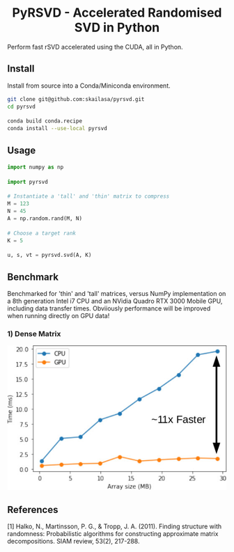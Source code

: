 <h1 align='center'> PyRSVD - Accelerated Randomised SVD in Python</h1>

Perform fast rSVD accelerated using the CUDA, all in Python.

## Install

Install from source into a Conda/Miniconda environment.

```bash
git clone git@github.com:skailasa/pyrsvd.git
cd pyrsvd

conda build conda.recipe
conda install --use-local pyrsvd
```

## Usage

```python
import numpy as np

import pyrsvd

# Instantiate a 'tall' and 'thin' matrix to compress
M = 123
N = 45
A = np.random.rand(M, N)

# Choose a target rank
K = 5

u, s, vt = pyrsvd.svd(A, K)
```

## Benchmark

Benchmarked for 'thin' and 'tall' matrices, versus NumPy implementation on a 8th generation Intel i7 CPU and an NVidia Quadro RTX 3000 Mobile GPU, including data transfer times. Obviiously performance will be improved when running directly on GPU data!

### 1) Dense Matrix

<p style="text-align:center;">
<img src="static/benchmark.jpg"
     alt="Dense Benchmark"/>
</p>


## References

[1] Halko, N., Martinsson, P. G., & Tropp, J. A. (2011). Finding structure with randomness: Probabilistic algorithms for constructing approximate matrix decompositions. SIAM review, 53(2), 217-288.
